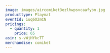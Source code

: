 ```yaml
---
image: images/aircomiket3ezlhwpsvcaafybn.jpg
producttype: Playmat
eventId: iuq6O2mCN
pricings:
  - quantity: 1
    price: 65
asin: s-vWjHYkcTT
merchandise: comiket
---
```

